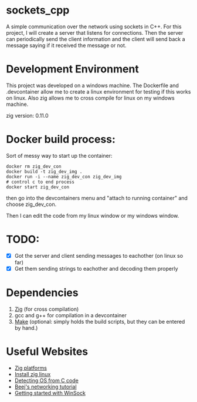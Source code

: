 # sockets_cpp
A simple communication over the network using sockets in C++. For this project, I will create a server that listens for connections. Then the server can periodically send the client information and the client will send back a message saying if it received the message or not.

# Development Environment
This project was developed on a windows machine. The Dockerfile and .devcontainer allow me to create a linux environment for testing if this works on linux. Also zig allows me to cross compile for linux on my windows machine.

zig version: 0.11.0

# Docker build process:
Sort of messy way to start up the container:
```
docker rm zig_dev_con 
docker build -t zig_dev_img .
docker run -i --name zig_dev_con zig_dev_img
# control c to end process
docker start zig_dev_con
```
then go into the devcontainers menu and "attach to running container" and choose zig_dev_con.

Then I can edit the code from my linux window or my windows window.


# TODO:
- [x] Got the server and client sending messages to eachother (on linux so far)
- [x] Get them sending strings to eachother and decoding them properly

# Dependencies
1. [Zig](https://ziglang.org/) (for cross compilation)
2. gcc and g++ for compilation in a devcontainer
3. [Make]() (optional: simply holds the build scripts, but they can be entered by hand.)

# Useful Websites
- [Zig platforms](https://ziglang.org/download/0.11.0/release-notes.html#Support-Table)
- [Install zig linux](https://github.com/ziglang/zig/wiki/Install-Zig-from-a-Package-Manager)
- [Detecting OS from C code](https://iq.opengenus.org/detect-operating-system-in-c/)
- [Beej's networking tutorial](https://beej.us/guide/bgnet/html/split/system-calls-or-bust.html#getaddrinfoprepare-to-launch)
- [Getting started with WinSock](https://learn.microsoft.com/en-us/windows/win32/winsock/initializing-winsock)
